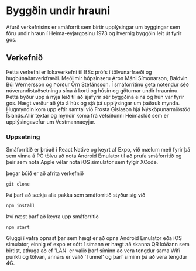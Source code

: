 # Byggðin undir hrauni

Afurð verkefnisins er smáforrit sem birtir upplýsingar um byggingar sem fóru undir hraun í Heima-eyjargosinu 1973 og hvernig byggðin leit út fyrir gos.

## Verkefnið

Þetta verkefni er lokaverkefni til BSc prófs í tölvunarfræði og hugbúnaðarverkfræði. Meðlimir hópsinseru Aron Máni Símonarson, Baldvin Búi Wernersson og Þórður Örn Stefánsson. Í smáforritinu geta notendur séð núverandistaðsetningu sína á korti og húsin og göturnar undir hrauninu. Þetta býður upp á nýja leið til að sjáfyrir sér byggðina eins og hún var fyrir gos. Hægt verður að ýta á hús og sjá þá upplýsingar um þaðauk mynda. Hugmyndin kom upp eftir samtal við Frosta Gíslason hjá Nýsköpunarmiðstöð Íslands.Allir textar og myndir koma frá vefsíðunni Heimaslóð sem er upplýsingavefur um Vestmannaeyjar.

### Uppsetning

Smáforritið er þróað í React Native og keyrt af Expo, við mælum með fyrir þá sem vinna á PC tölvu að nota Android Emulator til að prufa smáforritið og þeir sem nota Apple vélar nota iOS simulator sem fylgir XCode.

þegar búið er að afrita verkefnið
```
git clone
```

Þá þarf að sækja alla pakka sem smáforritið styður sig við

```
npm install
```

Því næst þarf að keyra upp smáforritið

```
npm start
```

Gluggi í vafra opnast þar sem hægt er að opna Android Emulator eða iOS simulator, einnig ef expo er sótt í símann er hægt að skanna QR kóðann sem birtist, athuga að ef 'LAN' er valið þarf síminn að vera tengdur sama Wifi punkti og tölvan, annars er valið 'Tunnel' og þarf síminn þá að vera tengdur 4G.
